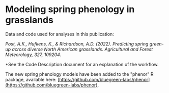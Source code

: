 # Modeling spring phenology in grasslands
Data and code used for analyses in this publication:

*Post, A.K., Hufkens, K., & Richardson, A.D. (2022). Predicting spring green-up across diverse North American grasslands. Agricultural and Forest Meteorology, 327, 109204.*

*See the Code Description document for an explanation of the workflow.

The new spring phenology models have been added to the "phenor" R package, available here: [https://github.com/bluegreen-labs/phenor](https://github.com/bluegreen-labs/phenor).
